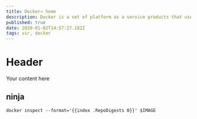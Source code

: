 ```yaml
---
title: Docker→ home
description: Docker is a set of platform as a service products that use OS-level virtualization to deliver software in packages called containers
published: true
date: 2020-01-02T14:57:27.182Z
tags: vir, docker
---
```


# Header
Your content here

## ninja

```
docker inspect --format='{{index .RepoDigests 0}}' $IMAGE

```


